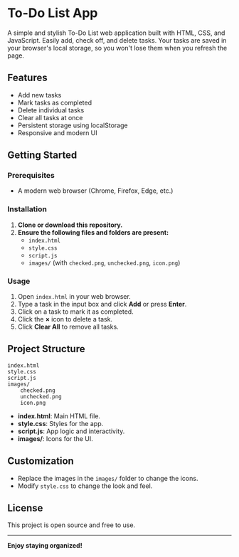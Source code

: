 # To-Do List App

A simple and stylish To-Do List web application built with HTML, CSS, and JavaScript. Easily add, check off, and delete tasks. Your tasks are saved in your browser's local storage, so you won't lose them when you refresh the page.

## Features

- Add new tasks
- Mark tasks as completed
- Delete individual tasks
- Clear all tasks at once
- Persistent storage using localStorage
- Responsive and modern UI

## Getting Started

### Prerequisites

- A modern web browser (Chrome, Firefox, Edge, etc.)

### Installation

1. **Clone or download this repository.**
2. **Ensure the following files and folders are present:**
    - `index.html`
    - `style.css`
    - `script.js`
    - `images/` (with `checked.png`, `unchecked.png`, `icon.png`)

### Usage

1. Open `index.html` in your web browser.
2. Type a task in the input box and click **Add** or press **Enter**.
3. Click on a task to mark it as completed.
4. Click the **×** icon to delete a task.
5. Click **Clear All** to remove all tasks.

## Project Structure

```
index.html
style.css
script.js
images/
    checked.png
    unchecked.png
    icon.png
```

- **index.html**: Main HTML file.
- **style.css**: Styles for the app.
- **script.js**: App logic and interactivity.
- **images/**: Icons for the UI.

## Customization

- Replace the images in the `images/` folder to change the icons.
- Modify `style.css` to change the look and feel.

## License

This project is open source and free to use.

---

**Enjoy staying organized!**
